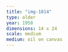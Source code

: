 ```yaml
---
title: "img-1014"
type: older
year: 1958
dimensions: 14 x 24
scale: medium
medium: oil on canvas
---
```


